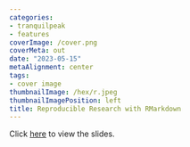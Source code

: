 ```yaml
---
categories:
- tranquilpeak
- features
coverImage: /cover.png
coverMeta: out
date: "2023-05-15"
metaAlignment: center
tags:
- cover image
thumbnailImage: /hex/r.jpeg
thumbnailImagePosition: left
title: Reproducible Research with RMarkdown
---
```


Click [here](/slides/4Introduction_to_R_and_RStudio/rmarkdownRladies_tst_IASSL.html) to view the slides.